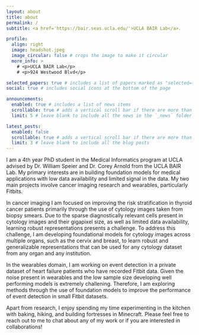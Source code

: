 ```yaml
---
layout: about
title: about
permalink: /
subtitle: <a href='https://bair.seas.ucla.edu/'>UCLA BAIR Lab</a>. 

profile:
  align: right
  image: headshot.jpeg
  image_circular: false # crops the image to make it circular
  more_info: >
    # <p>UCLA BAIR Lab</p>
    # <p>924 Westwood Blvd</p>

selected_papers: true # includes a list of papers marked as "selected={true}"
social: true # includes social icons at the bottom of the page

announcements:
  enabled: true # includes a list of news items
  scrollable: true # adds a vertical scroll bar if there are more than 3 news items
  limit: 5 # leave blank to include all the news in the `_news` folder

latest_posts:
  enabled: false
  scrollable: true # adds a vertical scroll bar if there are more than 3 new posts items
  limit: 3 # leave blank to include all the blog posts
---
```

<!--  -->
I am a 4th year PhD student in the Medical Informatics program at UCLA advised by Dr. William Speier and Dr. Corey Arnold from the UCLA BAIR Lab. My primary interests are in building foundation models for medical applications with low data availability and limited signal in the data. My two main projects involve cancer imaging research and wearables, particularly Fitbits. 

In cancer imaging I am focused on improving the risk stratification in thyroid cancer patients primarily through the use of cytology images taken from biopsy smears. Due to the sparse diagnostically relevant cells present in cytology images and their gigapixel size, as well as limited data availability, learning robust representations presents a challenge. To address this challenge, I am developing foundational models for cytology images across multiple organs, such as the cervix and breast, to learn robust and generalizable representations that can be used for any cytology dataset from any organ and any institution. 

In the wearables domain, I am working on event detection in a private dataset of heart failure patients who have recorded Fitbit data. Given the noise present in wearables and the low sample size developing well performing models is extremely challening. Therefore, I am exploring methods through the use of foundation models to improve the performance of event detection in small Fitbit datasets.

Apart from research, I enjoy spending my time experimenting in the kitchen with baking, hiking, and building fortresses in Minecraft. Please feel free to reach out to me to chat about any of my work or if you are interested in collaborations! 

<!-- In cancer imaging, I am focused on building a foundational model for cytology images (pap smears, thyroid biopsies, etc) to create robust representations of the diagnostically relevant   -->

<!-- 
Deep learning researcher pursuing a PhD in Medical Informatics with experience in deep learning applications to medicine, particularly in wearable sensor data and imaging based cancer research. Interested in developing multi-modal and foundational models with a strong interest in self-supervised learning for representation learning across diverse biomedical data, including time series and large medical images. Proven track record of publishing in reputable conferences and journals. -->


<!-- Write your biography here. Tell the world about yourself. Link to your favorite [subreddit](http://reddit.com). You can put a picture in, too. The code is already in, just name your picture `prof_pic.jpg` and put it in the `img/` folder.

Put your address / P.O. box / other info right below your picture. You can also disable any of these elements by editing `profile` property of the YAML header of your `_pages/about.md`. Edit `_bibliography/papers.bib` and Jekyll will render your [publications page](/al-folio/publications/) automatically.

Link to your social media connections, too. This theme is set up to use [Font Awesome icons](https://fontawesome.com/) and [Academicons](https://jpswalsh.github.io/academicons/), like the ones below. Add your Facebook, Twitter, LinkedIn, Google Scholar, or just disable all of them. -->

